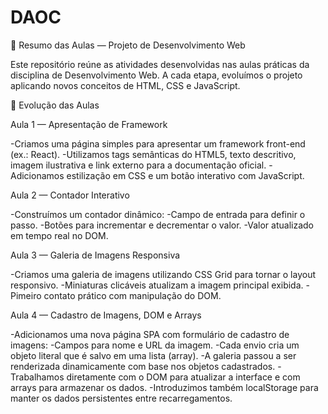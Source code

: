 # DAOC

📘 Resumo das Aulas — Projeto de Desenvolvimento Web

Este repositório reúne as atividades desenvolvidas nas aulas práticas da disciplina de Desenvolvimento Web. A cada etapa, evoluímos o projeto aplicando novos conceitos de HTML, CSS e JavaScript.

🚀 Evolução das Aulas

Aula 1 — Apresentação de Framework

-Criamos uma página simples para apresentar um framework front-end (ex.: React).
-Utilizamos tags semânticas do HTML5, texto descritivo, imagem ilustrativa e link externo para a documentação oficial.
-Adicionamos estilização em CSS e um botão interativo com JavaScript.

Aula 2 — Contador Interativo

-Construímos um contador dinâmico:
-Campo de entrada para definir o passo.
-Botões para incrementar e decrementar o valor.
-Valor atualizado em tempo real no DOM.

Aula 3 — Galeria de Imagens Responsiva

-Criamos uma galeria de imagens utilizando CSS Grid para tornar o layout responsivo.
-Miniaturas clicáveis atualizam a imagem principal exibida.
-Pimeiro contato prático com manipulação do DOM.

Aula 4 — Cadastro de Imagens, DOM e Arrays

-Adicionamos uma nova página SPA com formulário de cadastro de imagens:
-Campos para nome e URL da imagem.
-Cada envio cria um objeto literal que é salvo em uma lista (array).
-A galeria passou a ser renderizada dinamicamente com base nos objetos cadastrados.
-Trabalhamos diretamente com o DOM para atualizar a interface e com arrays para armazenar os dados.
-Introduzimos também localStorage para manter os dados persistentes entre recarregamentos.